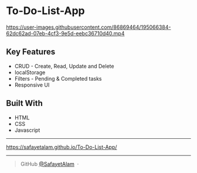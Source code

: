 # To-Do-List-App

https://user-images.githubusercontent.com/86869464/195066384-62dc62ad-07eb-4cf3-9e5d-eebc36710d40.mp4

## Key Features

* CRUD - Create, Read, Update and Delete
* localStorage
* Filters - Pending & Completed tasks
* Responsive UI

## Built With

* HTML
* CSS
* Javascript

---

https://safayetalam.github.io/To-Do-List-App/

---

> GitHub [@SafayetAlam](https://github.com/SafayetAlam) &nbsp;&middot;&nbsp;


